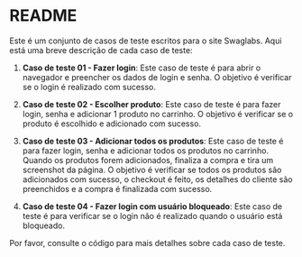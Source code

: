 # README

Este é um conjunto de casos de teste escritos para o site Swaglabs. Aqui está uma breve descrição de cada caso de teste:

1. **Caso de teste 01 - Fazer login**: Este caso de teste é para abrir o navegador e preencher os dados de login e senha. O objetivo é verificar se o login é realizado com sucesso.

2. **Caso de teste 02 - Escolher produto**: Este caso de teste é para fazer login, senha e adicionar 1 produto no carrinho. O objetivo é verificar se o produto é escolhido e adicionado com sucesso.

3. **Caso de teste 03 - Adicionar todos os produtos**: Este caso de teste é para fazer login, senha e adicionar todos os produtos no carrinho. Quando os produtos forem adicionados, finaliza a compra e tira um screenshot da página. O objetivo é verificar se todos os produtos são adicionados com sucesso, o checkout é feito, os detalhes do cliente são preenchidos e a compra é finalizada com sucesso.

4. **Caso de teste 04 - Fazer login com usuário bloqueado**: Este caso de teste é para verificar se o login não é realizado quando o usuário está bloqueado.

Por favor, consulte o código para mais detalhes sobre cada caso de teste.
